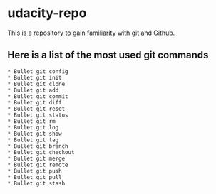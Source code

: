 # udacity-repo
This is a repository to gain familiarity with git and Github.

## Here is a list of the most used git commands

    * Bullet git config
    * Bullet git init
    * Bullet git clone
    * Bullet git add
    * Bullet git commit
    * Bullet git diff
    * Bullet git reset
    * Bullet git status
    * Bullet git rm
    * Bullet git log
    * Bullet git show
    * Bullet git tag
    * Bullet git branch
    * Bullet git checkout
    * Bullet git merge
    * Bullet git remote
    * Bullet git push
    * Bullet git pull
    * Bullet git stash
